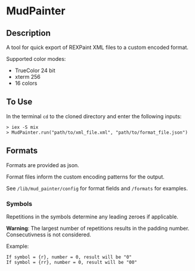 # MudPainter

## Description

A tool for quick export of REXPaint XML files to a custom encoded format.

Supported color modes:

- TrueColor 24 bit
- xterm 256
- 16 colors

## To Use

In the terminal `cd` to the cloned directory and enter the following inputs:

```
> iex -S mix
> MudPainter.run("path/to/xml_file.xml", "path/to/format_file.json")
```

## Formats

Formats are provided as json.

Format files inform the custom encoding patterns for the output.

See `/lib/mud_painter/config` for format fields and `/formats` for examples.

### Symbols

Repetitions in the symbols determine any leading zeroes if applicable.

**Warning**: The largest number of repetitions results in the padding number.
Consecutivness is not considered.

Example:

```
If symbol = {r}, number = 0, result will be "0"
If symbol = {rr}, number = 0, result will be "00"
```
